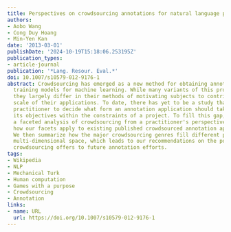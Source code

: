 ```yaml
---
title: Perspectives on crowdsourcing annotations for natural language processing
authors:
- Aobo Wang
- Cong Duy Hoang
- Min-Yen Kan
date: '2013-03-01'
publishDate: '2024-10-19T15:18:06.253195Z'
publication_types:
- article-journal
publication: '*Lang. Resour. Eval.*'
doi: 10.1007/s10579-012-9176-1
abstract: Crowdsourcing has emerged as a new method for obtaining annotations for
  training models for machine learning. While many variants of this process exist,
  they largely differ in their methods of motivating subjects to contribute and the
  scale of their applications. To date, there has yet to be a study that helps the
  practitioner to decide what form an annotation application should take to best reach
  its objectives within the constraints of a project. To fill this gap, we provide
  a faceted analysis of crowdsourcing from a practitioner's perspective, and show
  how our facets apply to existing published crowdsourced annotation applications.
  We then summarize how the major crowdsourcing genres fill different parts of this
  multi-dimensional space, which leads to our recommendations on the potential opportunities
  crowdsourcing offers to future annotation efforts.
tags:
- Wikipedia
- NLP
- Mechanical Turk
- Human computation
- Games with a purpose
- Crowdsourcing
- Annotation
links:
- name: URL
  url: https://doi.org/10.1007/s10579-012-9176-1
---
```

